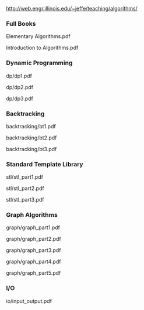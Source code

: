 http://web.engr.illinois.edu/~jeffe/teaching/algorithms/

### Full Books
Elementary Algorithms.pdf

Introduction to Algorithms.pdf

### Dynamic Programming
dp/dp1.pdf

dp/dp2.pdf

dp/dp3.pdf

### Backtracking
backtracking/bt1.pdf

backtracking/bt2.pdf

backtracking/bt3.pdf

### Standard Template Library
stl/stl_part1.pdf

stl/stl_part2.pdf

stl/stl_part3.pdf

### Graph Algorithms
graph/graph_part1.pdf

graph/graph_part2.pdf

graph/graph_part3.pdf

graph/graph_part4.pdf

graph/graph_part5.pdf

### I/O
io/input_output.pdf
